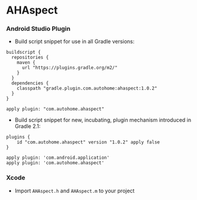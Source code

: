 # AHAspect

### Android Studio Plugin

* Build script snippet for use in all Gradle versions:

```
buildscript {
  repositories {
    maven {
      url "https://plugins.gradle.org/m2/"
    }
  }
  dependencies {
    classpath "gradle.plugin.com.autohome:ahaspect:1.0.2"
  }
}

apply plugin: "com.autohome.ahaspect"
```

* Build script snippet for new, incubating, plugin mechanism introduced in Gradle 2.1:

```
plugins {
    id "com.autohome.ahaspect" version "1.0.2" apply false
}

apply plugin: 'com.android.application'
apply plugin: 'com.autohome.ahaspect'
```


### Xcode

* Import `AHAspect.h` and `AHAspect.m` to your project

